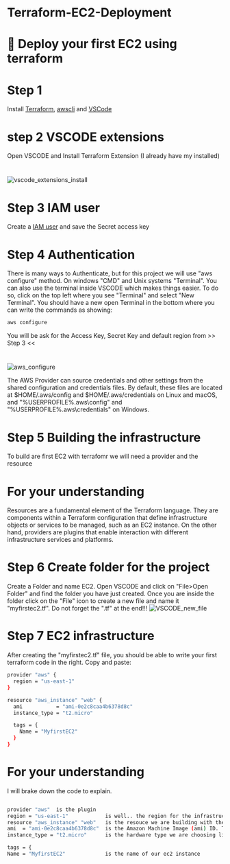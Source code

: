 # Terraform-EC2-Deployment
# 🚀 Deploy your first EC2 using terraform

# Step 1 
Install [Terraform](https://developer.hashicorp.com/terraform/tutorials/aws-get-started/install-cli), [awscli](https://docs.aws.https://docs.aws.amazon.com/cli/latest/userguide/getting-started-install.htmlamazon.com/cli/latest/userguide/getting-started-install.html) and [VSCode](https://code.visualstudio.com/)

# step 2 VSCODE extensions
 Open VSCODE and Install Terraform Extension (I already have my installed)
 #
![vscode_extensions_install](https://github.com/user-attachments/assets/4bdfbef1-4858-4c9d-aa92-b9c374425a32)

# Step 3 IAM user
Create a [IAM user](https://guide.sst.dev/chapters/create-an-iam-user.html)
and save the Secret access key
# Step 4 Authentication
There is many ways to Authenticate, but for this project we will use "aws configure" method. On windows "CMD" and Unix systems "Terminal". You can also use the terminal inside VSCODE which makes things easier. To do so, click on the top left where you see "Terminal" and select "New Terminal". You should have a new open Terminal in the bottom where you can write the commands as showing:
```sh
aws configure
```
You will be ask for the Access Key, Secret Key and default region from >> Step 3 <<
#
![aws_configure](https://github.com/user-attachments/assets/eeeff569-8883-45a1-b907-675cf37b1da2)

The AWS Provider can source credentials and other settings from the shared configuration and credentials files. By default, these files are located at $HOME/.aws/config and $HOME/.aws/credentials on Linux and macOS, and "%USERPROFILE%\.aws\config" and "%USERPROFILE%\.aws\credentials" on Windows.

# Step 5 Building the infrastructure 
To build are first EC2 with terrafomr we will need a provider and the resource 
#
# For your understanding
Resources are a fundamental element of the Terraform language. They are components within a Terraform configuration that define infrastructure objects or services to be managed, such as an EC2 instance. On the other hand, providers are plugins that enable interaction with different infrastructure services and platforms. 

# Step 6 Create folder for the project
Create a Folder and name EC2. Open VSCODE and click on "File>Open Folder" and find the folder you have just created. Once you are inside the folder click on the "File" icon to create a new file and name it "myfirstec2.tf". Do not forget the ".tf" at the end!!!
![VSCODE_new_file](https://github.com/user-attachments/assets/ac35e611-1e99-4654-9839-d58c9f3609ce)

# Step 7 EC2 infrastructure 
After creating the "myfirstec2.tf" file, you should be able to write your first terraform code in the right. Copy and paste:
```sh
provider "aws" {
  region = "us-east-1"
}

resource "aws_instance" "web" {
  ami           = "ami-0e2c8caa4b6378d8c"
  instance_type = "t2.micro"

  tags = {
    Name = "MyfirstEC2"
  }
}
```
# For your understanding
I will brake down the code to explain.
```sh

provider "aws"  is the plugin
region = "us-east-1"            is well.. the region for the infrastructure
resource "aws_instance" "web"   is the resouce we are building with the name "web"
ami  = "ami-0e2c8caa4b6378d8c"  is the Amazon Machine Image (ami) ID. This is the OS that we are choosing for our ec2 intance
instance_type = "t2.micro"      is the hardware type we are choosing like CPU, memory, storage, and networking capacity

tags = {
Name = "MyfirstEC2"             is the name of our ec2 instance 




